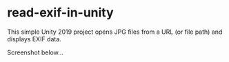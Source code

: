 # read-exif-in-unity
This simple Unity 2019 project opens JPG files from a URL (or file path) and displays EXIF data.

Screenshot below...
